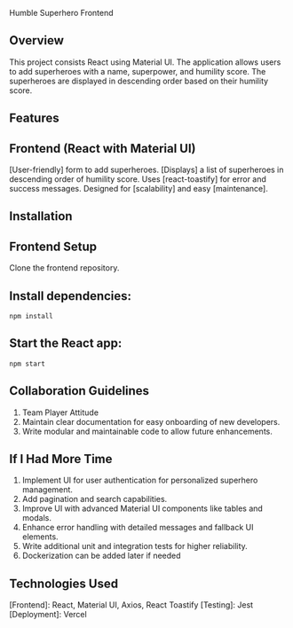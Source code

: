 Humble Superhero Frontend

## Overview

This project consists React using Material UI.
The application allows users to add superheroes with a name, superpower, and humility score.
The superheroes are displayed in descending order based on their humility score.

## Features

## Frontend (React with Material UI)
[User-friendly] form to add superheroes.
[Displays] a list of superheroes in descending order of humility score.
Uses [react-toastify] for error and success messages.
Designed for [scalability] and easy [maintenance].

## Installation

## Frontend Setup
Clone the frontend repository.

## Install dependencies:
`npm install`

## Start the React app:
`npm start`

## Collaboration Guidelines
1. Team Player Attitude
2. Maintain clear documentation for easy onboarding of new developers.
3. Write modular and maintainable code to allow future enhancements.

## If I Had More Time
1. Implement UI for user authentication for personalized superhero management.
2. Add pagination and search capabilities.
3. Improve UI with advanced Material UI components like tables and modals.
4. Enhance error handling with detailed messages and fallback UI elements.
5. Write additional unit and integration tests for higher reliability.
6. Dockerization can be added later if needed

## Technologies Used
[Frontend]: React, Material UI, Axios, React Toastify
[Testing]: Jest
[Deployment]: Vercel